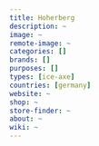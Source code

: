 ```yaml
---
title: Hoherberg
description: ~
image: ~
remote-image: ~
categories: []
brands: []
purposes: []
types: [ice-axe]
countries: [germany]
website: ~
shop: ~
store-finder: ~
about: ~
wiki: ~
---
```


